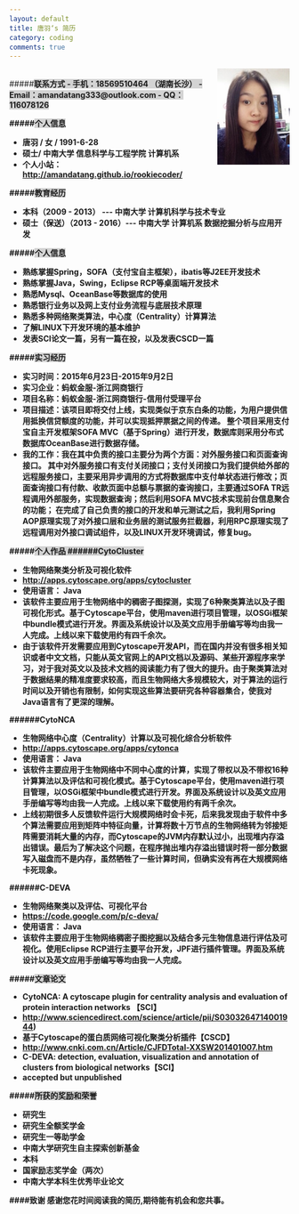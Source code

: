 ```yaml
---
layout: default
title: 唐羽‘s 简历
category: coding
comments: true
---
```

<div>
<img src="images/IMG_0693.jpg" width=130 style="float:right;display:block;clear:both;"></src>
</div>
</br>
#####<strong style="background:lightgray">联系方式
- 手机：18569510464 （湖南长沙）
- Email：amandatang333@outlook.com
- QQ：116078126

#####<strong style="background:lightgray">个人信息
- 唐羽 / 女 / 1991-6-28
- 硕士/ 中南大学 信息科学与工程学院 计算机系
- 个人小站：http://amandatang.github.io/rookiecoder/

#####<strong style="background:lightgray">教育经历
- 本科（2009 - 2013） --- 中南大学 计算机科学与技术专业
- 硕士（保送）（2013 - 2016）--- 中南大学 计算机系 数据挖掘分析与应用开发

#####<strong style="background:lightgray">个人信息
- 熟练掌握Spring，SOFA（支付宝自主框架），ibatis等J2EE开发技术
- 熟练掌握Java，Swing，Eclipse RCP等桌面端开发技术
- 熟悉Mysql、OceanBase等数据库的使用
- 熟悉银行业务以及网上支付业务流程与底层技术原理
- 熟悉多种网络聚类算法，中心度（Centrality）计算算法
- 了解LINUX下开发环境的基本维护
- 发表SCI论文一篇，另有一篇在投，以及发表CSCD一篇

#####<strong style="background:lightgray">实习经历 
- 实习时间：2015年6月23日-2015年9月2日
- 实习企业：蚂蚁金服-浙江网商银行
- 项目名称：蚂蚁金服-浙江网商银行-信用付受理平台
- 项目描述：该项目即将交付上线，实现类似于京东白条的功能，为用户提供信用抵换信贷额度的功能，并可以实现抵押票据之间的传递。
  整个项目采用支付宝自主开发框架SOFA MVC（**基于Spring**）进行开发，数据库则采用分布式数据库OceanBase进行数据存储。
- 我的工作：我在其中负责的接口主要分为两个方面：对外服务接口和页面查询接口。
  其中对外服务接口有支付关闭接口；支付关闭接口为我们提供给外部的远程服务接口，主要采用**异步调用**的方式将数据库中支付单状态进行修改；页面查询接口有付款、收款页面中总额与票据的查询接口，主要通过**SOFA TR**远程调用外部服务，实现数据查询；然后利用**SOFA MVC**技术实现前台信息聚合的功能；
  在完成了自己负责的接口的开发和单元测试之后，我利用**Spring AOP**原理实现了对外接口层和业务层的测试服务拦截器，利用RPC原理实现了远程调用对外接口调试组件，以及LINUX开发环境调试，修复bug。

#####<strong style="background:lightgray">个人作品
######CytoCluster
- 生物网络聚类分析及可视化软件
- http://apps.cytoscape.org/apps/cytocluster
- 使用语言： Java
- 该软件主要应用于生物网络中的稠密子图探测，实现了6种聚类算法以及子图可视化形式。基于Cytoscape平台，使用maven进行项目管理，以OSGi框架中bundle模式进行开发。界面及系统设计以及英文应用手册编写等均由我一人完成。上线以来下载使用约有四千余次。
- 由于该软件开发需要应用到Cytoscape开发API，而在国内并没有很多相关知识或者中文文档，只能从英文官网上的API文档以及源码、某些开源程序来学习，对于我对英文以及技术文档的阅读能力有了很大的提升。由于聚类算法对于数据结果的精准度要求较高，而且生物网络大多规模较大，对于算法的运行时间以及开销也有限制，如何实现这些算法要研究各种容器集合，使我对Java语言有了更深的理解。

######CytoNCA
- 生物网络中心度（Centrality）计算以及可视化综合分析软件
- http://apps.cytoscape.org/apps/cytonca
- 使用语言： Java
- 该软件主要应用于生物网络中不同中心度的计算，实现了带权以及不带权16种计算算法以及评估和可视化模式。基于Cytoscape平台，使用maven进行项目管理，以OSGi框架中bundle模式进行开发。界面及系统设计以及英文应用手册编写等均由我一人完成。上线以来下载使用约有两千余次。
- 上线初期很多人反馈软件运行大规模网络时会卡死，后来我发现由于软件中多个算法需要应用到矩阵中特征向量，计算将数十万节点的生物网络转为邻接矩阵需要消耗大量的内存，而Cytoscape的JVM内存默认过小，出现堆内存溢出错误。最后为了解决这个问题，在程序抛出堆内存溢出错误时将一部分数据写入磁盘而不是内存，虽然牺牲了一些计算时间，但确实没有再在大规模网络卡死现象。

######C-DEVA
- 生物网络聚类以及评估、可视化平台 
- https://code.google.com/p/c-deva/
- 使用语言： Java
- 该软件主要应用于生物网络稠密子图挖掘以及结合多元生物信息进行评估及可视化。使用Eclipse RCP进行主要平台开发，JPF进行插件管理。界面及系统设计以及英文应用手册编写等均由我一人完成。

#####<strong style="background:lightgray">文章论文
- CytoNCA: A cytoscape plugin for centrality analysis and evaluation of protein interaction networks 【SCI】
 - http://www.sciencedirect.com/science/article/pii/S0303264714001944)
- 基于Cytoscape的蛋白质网络可视化聚类分析插件【CSCD】
 - http://www.cnki.com.cn/Article/CJFDTotal-XXSW201401007.htm
- C-DEVA: detection, evaluation, visualization and annotation of clusters from biological networks【SCI】
 - accepted but unpublished

#####<strong style="background:lightgray">所获的奖励和荣誉
- 研究生
 - 研究生全额奖学金
 - 研究生一等助学金
 - 中南大学研究生自主探索创新基金
- 本科
 - 国家励志奖学金（两次）
 - 中南大学本科生优秀毕业论文
  
####致谢
**感谢您花时间阅读我的简历,期待能有机会和您共事。**









